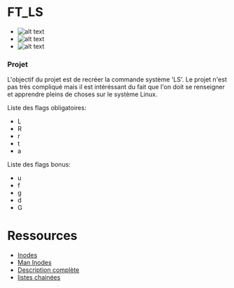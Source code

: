 # FT_LS

- ![alt text]("https://img.shields.io/badge/Note-110%2F100-lightgreen")
- ![alt text]("https://img.shields.io/badge/Dur%C3%A9e%20du%20projet-1%20semaine-orange")
- ![alt text]("https://img.shields.io/badge/XP-4200-red")

### Projet

L'objectif du projet est de recréer la commande système 'LS'.
Le projet n'est pas très compliqué mais il est intéréssant du fait que l'on doit se renseigner et apprendre pleins de choses sur le système Linux.

Liste des flags obligatoires:

- L
- R
- r
- t
- a

Liste des flags bonus:

- u
- f
- g
- d
- G

# Ressources

- [Inodes]("https://fr.wikipedia.org/wiki/N%C5%93ud_d%27index")
- [Man Inodes]("https://man7.org/linux/man-pages/man7/inode.7.html")
- [Description complète]("https://www.malekal.com/la-commande-ls-linux-utilisation-et-exemples/")
- [listes chainées]("https://www.geeksforgeeks.org/data-structures/linked-list/")
